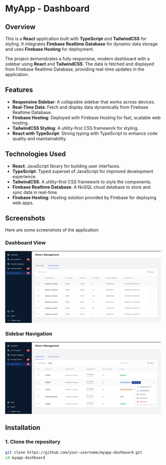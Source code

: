 # MyApp - Dashboard

## Overview

This is a **React** application built with **TypeScript** and **TailwindCSS** for styling. It integrates **Firebase Realtime Database** for dynamic data storage and uses **Firebase Hosting** for deployment.

The project demonstrates a fully responsive, modern dashboard with a sidebar using **React** and **TailwindCSS**. The data is fetched and displayed from Firebase Realtime Database, providing real-time updates in the application.

## Features

- **Responsive Sidebar**: A collapsible sidebar that works across devices.
- **Real-Time Data**: Fetch and display data dynamically from Firebase Realtime Database.
- **Firebase Hosting**: Deployed with Firebase Hosting for fast, scalable web hosting.
- **TailwindCSS Styling**: A utility-first CSS framework for styling.
- **React with TypeScript**: Strong typing with TypeScript to enhance code quality and maintainability.

## Technologies Used

- **React**: JavaScript library for building user interfaces.
- **TypeScript**: Typed superset of JavaScript for improved development experience.
- **TailwindCSS**: A utility-first CSS framework to style the components.
- **Firebase Realtime Database**: A NoSQL cloud database to store and sync data in real-time.
- **Firebase Hosting**: Hosting solution provided by Firebase for deploying web apps.

## Screenshots

Here are some screenshots of the application:

### Dashboard View

![Dashboard View](./assets/images/Screenshot%20From%202024-12-08%2004-34-11.png) <!-- Replace with your screenshot path -->

### Sidebar Navigation

![Sidebar Navigation](./assets/images/Screenshot%20From%202024-12-08%2004-34-53.png) <!-- Replace with your screenshot path -->

## Installation

### 1. Clone the repository

```bash
git clone https://github.com/your-username/myapp-dashboard.git
cd myapp-dashboard
```
